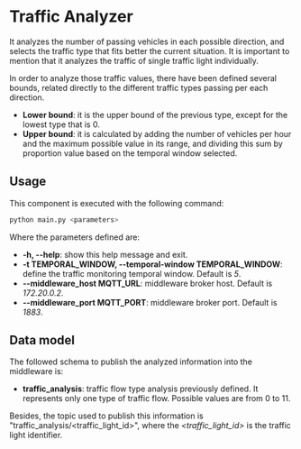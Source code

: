# Traffic Analyzer

It analyzes the number of passing vehicles in each possible direction, and selects the traffic type that fits better the
current situation. It is important to mention that it analyzes the traffic of single traffic light individually.


In order to analyze those traffic values, there have been defined several bounds, related directly to the different 
traffic types passing per each direction.
- **Lower bound**: it is the upper bound of the previous type, except for the lowest type that is 0.
- **Upper bound**: it is calculated by adding the number of vehicles per hour and the maximum possible value in its range, 
  and dividing this sum by proportion value based on the temporal window selected. 

## Usage

This component is executed with the following command:
```sh
python main.py <parameters>
```

Where the parameters defined are:

- **-h, --help**: show this help message and exit.
- **-t TEMPORAL_WINDOW, --temporal-window TEMPORAL_WINDOW**: define the traffic monitoring temporal window. 
  Default is *5*.
- **--middleware_host MQTT_URL**: middleware broker host. Default is *172.20.0.2*.
- **--middleware_port MQTT_PORT**: middleware broker port. Default is *1883*.

## Data model
The followed schema to publish the analyzed information into the middleware is:
- **traffic_analysis**: traffic flow type analysis previously defined. It represents only one type of traffic flow. 
  Possible values are from 0 to 11.
  
Besides, the topic used to publish this information is "traffic_analysis/<traffic_light_id>", where the 
*<traffic_light_id>* is the traffic light identifier. 
